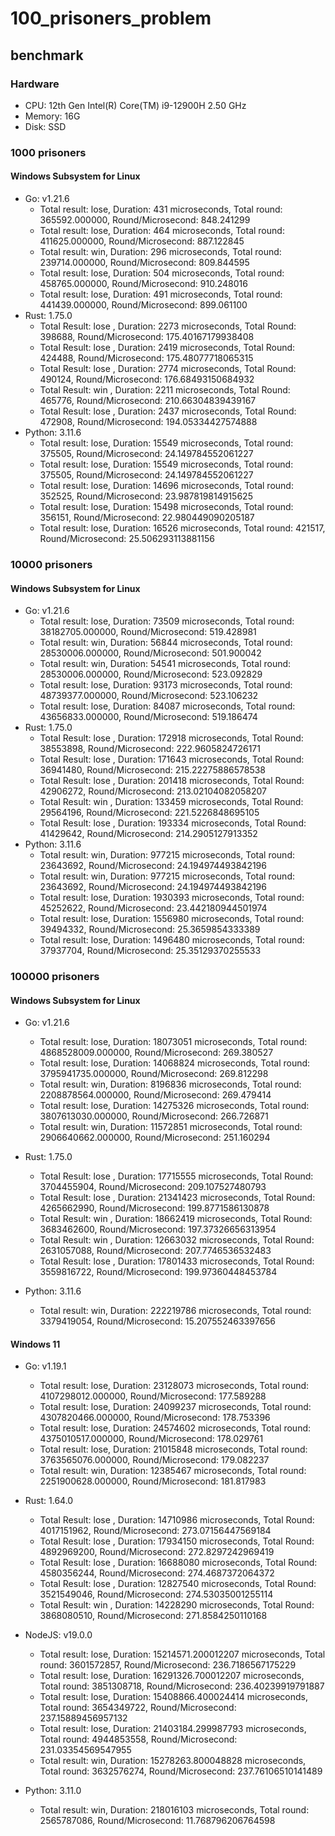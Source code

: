 # 100_prisoners_problem

## benchmark

### Hardware

* CPU: 12th Gen Intel(R) Core(TM) i9-12900H 2.50 GHz
* Memory: 16G
* Disk: SSD

### 1000 prisoners

#### Windows Subsystem for Linux

* Go: v1.21.6
  * Total result: lose, Duration: 431 microseconds, Total round: 365592.000000, Round/Microsecond: 848.241299
  * Total result: lose, Duration: 464 microseconds, Total round: 411625.000000, Round/Microsecond: 887.122845
  * Total result: win, Duration: 296 microseconds, Total round: 239714.000000, Round/Microsecond: 809.844595
  * Total result: lose, Duration: 504 microseconds, Total round: 458765.000000, Round/Microsecond: 910.248016
  * Total result: lose, Duration: 491 microseconds, Total round: 441439.000000, Round/Microsecond: 899.061100
* Rust: 1.75.0
  * Total Result: lose , Duration: 2273 microseconds, Total Round: 398688, Round/Microsecond: 175.40167179938408
  * Total Result: lose , Duration: 2419 microseconds, Total Round: 424488, Round/Microsecond: 175.48077718065315
  * Total Result: lose , Duration: 2774 microseconds, Total Round: 490124, Round/Microsecond: 176.68493150684932
  * Total Result: win , Duration: 2211 microseconds, Total Round: 465776, Round/Microsecond: 210.66304839439167
  * Total Result: lose , Duration: 2437 microseconds, Total Round: 472908, Round/Microsecond: 194.05334427574888
* Python: 3.11.6
  * Total result: lose, Duration: 15549 microseconds, Total round: 375505, Round/Microsecond: 24.149784552061227
  * Total result: lose, Duration: 15549 microseconds, Total round: 375505, Round/Microsecond: 24.149784552061227
  * Total result: lose, Duration: 14696 microseconds, Total round: 352525, Round/Microsecond: 23.987819814915625
  * Total result: lose, Duration: 15498 microseconds, Total round: 356151, Round/Microsecond: 22.980449090205187
  * Total result: lose, Duration: 16526 microseconds, Total round: 421517, Round/Microsecond: 25.506293113881156

### 10000 prisoners

#### Windows Subsystem for Linux

* Go: v1.21.6
  * Total result: lose, Duration: 73509 microseconds, Total round: 38182705.000000, Round/Microsecond: 519.428981
  * Total result: win, Duration: 56844 microseconds, Total round: 28530006.000000, Round/Microsecond: 501.900042
  * Total result: win, Duration: 54541 microseconds, Total round: 28530006.000000, Round/Microsecond: 523.092829
  * Total result: lose, Duration: 93173 microseconds, Total round: 48739377.000000, Round/Microsecond: 523.106232
  * Total result: lose, Duration: 84087 microseconds, Total round: 43656833.000000, Round/Microsecond: 519.186474
* Rust: 1.75.0
  * Total Result: lose , Duration: 172918 microseconds, Total Round: 38553898, Round/Microsecond: 222.9605824726171
  * Total Result: lose , Duration: 171643 microseconds, Total Round: 36941480, Round/Microsecond: 215.22275886578538
  * Total Result: lose , Duration: 201418 microseconds, Total Round: 42906272, Round/Microsecond: 213.02104082058207
  * Total Result: win , Duration: 133459 microseconds, Total Round: 29564196, Round/Microsecond: 221.5226848695105
  * Total Result: lose , Duration: 193334 microseconds, Total Round: 41429642, Round/Microsecond: 214.2905127913352
* Python: 3.11.6
  * Total result: win, Duration: 977215 microseconds, Total round: 23643692, Round/Microsecond: 24.194974493842196
  * Total result: win, Duration: 977215 microseconds, Total round: 23643692, Round/Microsecond: 24.194974493842196
  * Total result: lose, Duration: 1930393 microseconds, Total round: 45252622, Round/Microsecond: 23.442180944501974
  * Total result: lose, Duration: 1556980 microseconds, Total round: 39494332, Round/Microsecond: 25.3659854333389
  * Total result: lose, Duration: 1496480 microseconds, Total round: 37937704, Round/Microsecond: 25.35129370255533

### 100000 prisoners

#### Windows Subsystem for Linux

* Go: v1.21.6
  * Total result: lose, Duration: 18073051 microseconds, Total round: 4868528009.000000, Round/Microsecond: 269.380527
  * Total result: lose, Duration: 14068824 microseconds, Total round: 3795941735.000000, Round/Microsecond: 269.812298
  * Total result: win, Duration: 8196836 microseconds, Total round: 2208878564.000000, Round/Microsecond: 269.479414
  * Total result: lose, Duration: 14275326 microseconds, Total round: 3807613030.000000, Round/Microsecond: 266.726871
  * Total result: win, Duration: 11572851 microseconds, Total round: 2906640662.000000, Round/Microsecond: 251.160294

* Rust: 1.75.0
  * Total Result: lose , Duration: 17715555 microseconds, Total Round: 3704455904, Round/Microsecond: 209.107527480793
  * Total Result: lose , Duration: 21341423 microseconds, Total Round: 4265662990, Round/Microsecond: 199.8771586130878
  * Total Result: win , Duration: 18662419 microseconds, Total Round: 3683462600, Round/Microsecond: 197.37326656313954
  * Total Result: win , Duration: 12663032 microseconds, Total Round: 2631057088, Round/Microsecond: 207.7746536532483
  * Total Result: lose , Duration: 17801433 microseconds, Total Round: 3559816722, Round/Microsecond: 199.97360448453784

* Python: 3.11.6
  * Total result: win, Duration: 222219786 microseconds, Total round: 3379419054, Round/Microsecond: 15.207552463397656

#### Windows 11

* Go: v1.19.1
  * Total result: lose, Duration: 23128073 microseconds, Total round: 4107298012.000000, Round/Microsecond: 177.589288
  * Total result: lose, Duration: 24099237 microseconds, Total round: 4307820466.000000, Round/Microsecond: 178.753396
  * Total result: lose, Duration: 24574602 microseconds, Total round: 4375010517.000000, Round/Microsecond: 178.029761
  * Total result: lose, Duration: 21015848 microseconds, Total round: 3763565076.000000, Round/Microsecond: 179.082237
  * Total result: win, Duration: 12385467 microseconds, Total round: 2251900628.000000, Round/Microsecond: 181.817983

* Rust: 1.64.0
  * Total Result: lose , Duration: 14710986 microseconds, Total Round: 4017151962, Round/Microsecond: 273.07156447569184
  * Total Result: lose , Duration: 17934150 microseconds, Total Round: 4892969200, Round/Microsecond: 272.8297242969419
  * Total Result: lose , Duration: 16688080 microseconds, Total Round: 4580356244, Round/Microsecond: 274.4687372064372
  * Total Result: lose , Duration: 12827540 microseconds, Total Round: 3521549046, Round/Microsecond: 274.53035001255114
  * Total Result: win , Duration: 14228290 microseconds, Total Round: 3868080510, Round/Microsecond: 271.8584250110168

* NodeJS: v19.0.0
  * Total result: lose, Duration: 15214571.200012207 microseconds, Total round: 3601572857, Round/Microsecond: 236.7186567175229
  * Total result: lose, Duration: 16291326.700012207 microseconds, Total round: 3851308718, Round/Microsecond: 236.40239919791887
  * Total result: lose, Duration: 15408866.400024414 microseconds, Total round: 3654349722, Round/Microsecond: 237.15889456957132
  * Total result: lose, Duration: 21403184.299987793 microseconds, Total round: 4944853558, Round/Microsecond: 231.03354569547955
  * Total result: win, Duration: 15278263.800048828 microseconds, Total round: 3632576274, Round/Microsecond: 237.76106510141489

* Python: 3.11.0
  * Total result: win, Duration: 218016103 microseconds, Total round: 2565787086, Round/Microsecond: 11.768796206764598
